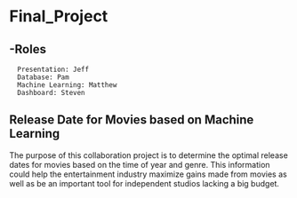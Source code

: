 # Final_Project
## -Roles
      Presentation: Jeff
      Database: Pam
      Machine Learning: Matthew
      Dashboard: Steven

## Release Date for Movies based on Machine Learning
The purpose of this collaboration project is to determine the optimal release dates for movies based on the time of year and genre.
This information could help the entertainment industry maximize gains made from movies as well as be an important tool for independent studios lacking a big budget.
